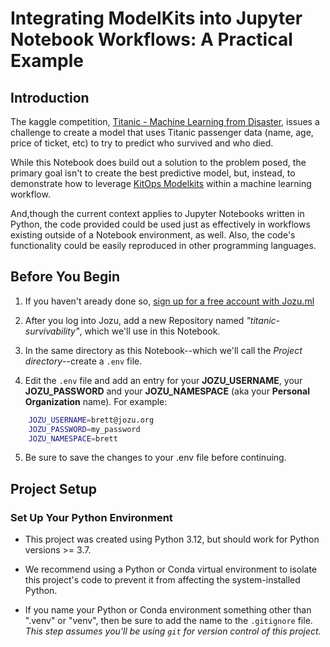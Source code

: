 # Integrating ModelKits into Jupyter Notebook Workflows: A Practical Example

## Introduction

The kaggle competition, [Titanic - Machine Learning from Disaster](https://www.kaggle.com/c/titanic), issues a challenge to create a model that uses Titanic passenger data (name, age, price of ticket, etc) to try to predict who survived and who died.  

While this Notebook does build out a solution to the problem posed, the primary goal isn't to create the best predictive model, but, instead, to demonstrate how to leverage [KitOps Modelkits](https://www.kitops.ml) within a machine learning workflow.

And,though the current context applies to Jupyter Notebooks written in Python, the code provided could be used just as effectively in workflows existing outside of a Notebook environment, as well.  Also, the code's functionality could be easily reproduced in other programming languages.

## Before You Begin

1. If you haven't aready done so, [sign up for a free account with Jozu.ml](https://api.jozu.ml/signup)

2. After you log into Jozu, add a new Repository named *"titanic-survivability"*, which we'll use in this Notebook.

3. In the same directory as this Notebook--which we'll call the *Project directory*--create a `.env` file.

4. Edit the `.env` file and add an entry for your **JOZU_USERNAME**, your **JOZU_PASSWORD** and your **JOZU_NAMESPACE** (aka your **Personal Organization** name). For example:
```bash
    JOZU_USERNAME=brett@jozu.org
    JOZU_PASSWORD=my_password
    JOZU_NAMESPACE=brett
```
5. Be sure to save the changes to your .env file before continuing.

## Project Setup

### Set Up Your Python Environment

- This project was created using Python 3.12, but should work for Python versions >= 3.7.

- We recommend using a Python or Conda virtual environment to isolate this project's code to prevent it from affecting the system-installed Python.

- If you name your Python or Conda environment something other than ".venv" or "venv", then be sure to add the name to the `.gitignore` file. *This step assumes you'll be using `git` for version control of this project.*

